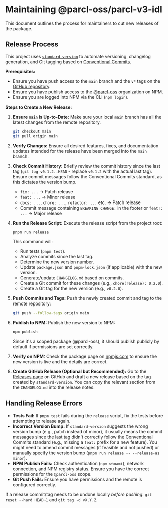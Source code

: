 # Maintaining @parcl-oss/parcl-v3-idl

This document outlines the process for maintainers to cut new releases of the package.

## Release Process

This project uses [`standard-version`](https://github.com/conventional-changelog/standard-version) to automate versioning, changelog generation, and Git tagging based on [Conventional Commits](https://www.conventionalcommits.org/en/v1.0.0/).

**Prerequisites:**

- Ensure you have push access to the `main` branch and the `v*` tags on the [GitHub repository](https://github.com/ParclFinance/parcl-v3-idl).
- Ensure you have publish access to the [@parcl-oss](https://www.npmjs.com/org/parcl-oss) organization on NPM.
- Ensure you are logged into NPM via the CLI (`npm login`).

**Steps to Create a New Release:**

1.  **Ensure `main` is Up-to-Date:**
    Make sure your local `main` branch has all the latest changes from the remote repository.

    ```bash
    git checkout main
    git pull origin main
    ```

2.  **Verify Changes:**
    Ensure all desired features, fixes, and documentation updates intended for the release have been merged into the `main` branch.

3.  **Check Commit History:**
    Briefly review the commit history since the last tag (`git log v0.1.2..HEAD` - replace `v0.1.2` with the actual last tag). Ensure commit messages follow the Conventional Commits standard, as this dictates the version bump.

    - `fix: ...` -> Patch release
    - `feat: ...` -> Minor release
    - `docs: ...`, `chore: ...`, `refactor: ...` etc. -> Patch release
    - Commit message containing `BREAKING CHANGE:` in the footer or `feat!: ...` -> Major release

4.  **Run the Release Script:**
    Execute the release script from the project root:

    ```bash
    pnpm run release
    ```

    This command will:

    - Run tests (`pnpm test`).
    - Analyze commits since the last tag.
    - Determine the new version number.
    - Update `package.json` and `pnpm-lock.json` (if applicable) with the new version.
    - Generate/update `CHANGELOG.md` based on commits.
    - Create a Git commit for these changes (e.g., `chore(release): 0.2.0`).
    - Create a Git tag for the new version (e.g., `v0.2.0`).

5.  **Push Commits and Tags:**
    Push the newly created commit and tag to the remote repository:

    ```bash
    git push --follow-tags origin main
    ```

6.  **Publish to NPM:**
    Publish the new version to NPM:

    ```bash
    npm publish
    ```

    Since it's a scoped package (@parcl-oss), it should publish publicly by default if permissions are set correctly.

7.  **Verify on NPM:**
    Check the package page on [npmjs.com](https://www.npmjs.com/package/@parcl-oss/parcl-v3-idl) to ensure the new version is live and the details are correct.

8.  **Create GitHub Release (Optional but Recommended):**
    Go to the [Releases page](https://github.com/ParclFinance/parcl-v3-idl/releases) on GitHub and draft a new release based on the tag created by `standard-version`. You can copy the relevant section from the `CHANGELOG.md` into the release notes.

## Handling Release Errors

- **Tests Fail:** If `pnpm test` fails during the `release` script, fix the tests before attempting to release again.
- **Incorrect Version Bump:** If `standard-version` suggests the wrong version bump (e.g., patch instead of minor), it usually means the commit messages since the last tag didn't correctly follow the Conventional Commits standard (e.g., missing a `feat:` prefix for a new feature). You might need to amend commit messages (if feasible and not pushed) or manually specify the version bump (`pnpm run release -- --release-as minor`).
- **NPM Publish Fails:** Check authentication (`npm whoami`), network connection, and NPM registry status. Ensure you have the correct permissions for the `@parcl-oss` scope.
- **Git Push Fails:** Ensure you have permissions and the remote is configured correctly.

If a release commit/tag needs to be undone locally _before pushing_: `git reset --hard HEAD~1` and `git tag -d vX.Y.Z`.
